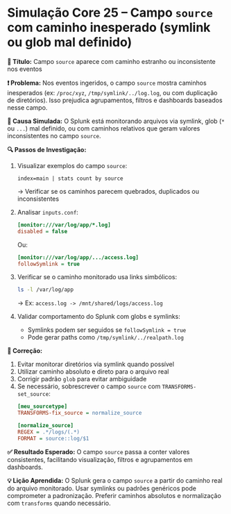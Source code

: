 # Simulação Core 25 – Campo `source` com caminho inesperado (symlink ou glob mal definido)

**🔹 Título:** Campo `source` aparece com caminho estranho ou inconsistente nos eventos

**❗ Problema:**
Nos eventos ingeridos, o campo `source` mostra caminhos inesperados (ex: `/proc/xyz`, `/tmp/symlink/../log.log`, ou com duplicação de diretórios). Isso prejudica agrupamentos, filtros e dashboards baseados nesse campo.

**🧪 Causa Simulada:**
O Splunk está monitorando arquivos via symlink, glob (`*` ou `...`) mal definido, ou com caminhos relativos que geram valores inconsistentes no campo `source`.

**🔍 Passos de Investigação:**
1. Visualizar exemplos do campo `source`:
   ```spl
   index=main | stats count by source
   ```
   → Verificar se os caminhos parecem quebrados, duplicados ou inconsistentes

2. Analisar `inputs.conf`:
   ```ini
   [monitor:///var/log/app/*.log]
   disabled = false
   ```
   Ou:
   ```ini
   [monitor:///var/log/app/.../access.log]
   followSymlink = true
   ```

3. Verificar se o caminho monitorado usa links simbólicos:
   ```bash
   ls -l /var/log/app
   ```
   → Ex: `access.log -> /mnt/shared/logs/access.log`

4. Validar comportamento do Splunk com globs e symlinks:
   - Symlinks podem ser seguidos se `followSymlink = true`
   - Pode gerar paths como `/tmp/symlink/../realpath.log`

**🔧 Correção:**
1. Evitar monitorar diretórios via symlink quando possível
2. Utilizar caminho absoluto e direto para o arquivo real
3. Corrigir padrão `glob` para evitar ambiguidade
4. Se necessário, sobrescrever o campo `source` com `TRANSFORMS-set_source`:
   ```ini
   [meu_sourcetype]
   TRANSFORMS-fix_source = normalize_source

   [normalize_source]
   REGEX = .*/logs/(.*)
   FORMAT = source::log/$1
   ```

**✅ Resultado Esperado:**
O campo `source` passa a conter valores consistentes, facilitando visualização, filtros e agrupamentos em dashboards.

**💡 Lição Aprendida:**
O Splunk gera o campo `source` a partir do caminho real do arquivo monitorado. Usar symlinks ou padrões genéricos pode comprometer a padronização. Preferir caminhos absolutos e normalização com `transforms` quando necessário.
